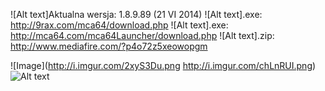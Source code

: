 ![Alt text]Aktualna wersja: 1.8.9.89 (21 VI 2014)
![Alt text].exe: http://9rax.com/mca64/download.php
![Alt text].exe: http://mca64.com/mca64Launcher/download.php
![Alt text].zip: http://www.mediafire.com/?p4o72z5xeowopgm

![Image](http://i.imgur.com/2xyS3Du.png http://i.imgur.com/chLnRUI.png)
![Alt text](http://i.imgur.com/chLnRUI.png)
